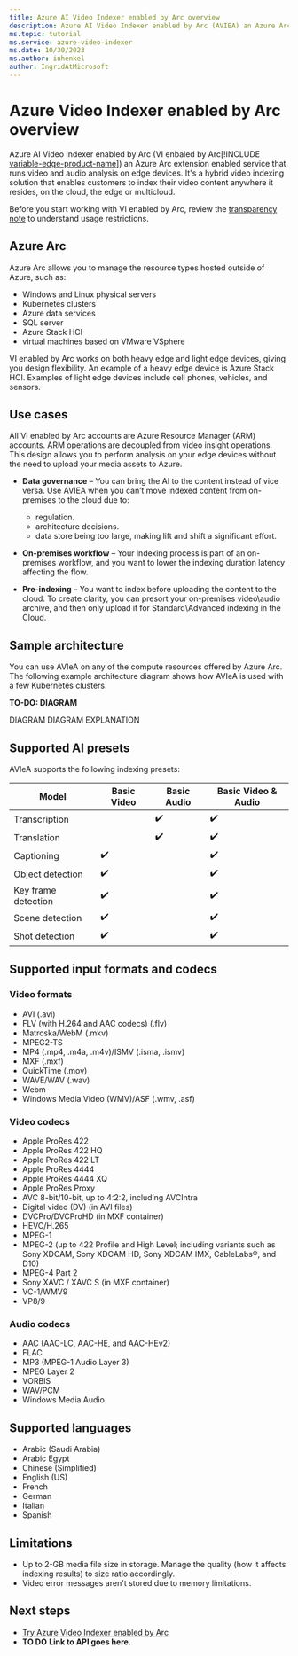 ```yaml
---
title: Azure AI Video Indexer enabled by Arc overview  
description: Azure AI Video Indexer enabled by Arc (AVIEA) an Azure Arc extension enabled service that runs video and audio analysis on edge devices. It's a hybrid video indexing solution that enables customers to index their video content anywhere it resides, on the cloud, the edge or multicloud.
ms.topic: tutorial
ms.service: azure-video-indexer
ms.date: 10/30/2023
ms.author: inhenkel
author: IngridAtMicrosoft
---
```


# Azure Video Indexer enabled by Arc overview

Azure AI Video Indexer enabled by Arc (VI enbaled by Arc[!INCLUDE [variable-edge-product-name](includes/variable-edge-product-name.md)]) an Azure Arc extension enabled service that runs video and audio analysis on edge devices. It's a hybrid video indexing solution that enables customers to index their video content anywhere it resides, on the cloud, the edge or multicloud.

Before you start working with VI enabled by Arc, review the [transparency note](/legal/azure-video-indexer/transparency-note) to understand usage restrictions.

## Azure Arc

Azure Arc allows you to manage the resource types hosted outside of Azure, such as:

- Windows and Linux physical servers
- Kubernetes clusters
- Azure data services
- SQL server
- Azure Stack HCI
- virtual machines based on VMware VSphere

VI enabled by Arc works on both heavy edge and light edge devices, giving you design flexibility. An example of a heavy edge device is Azure Stack HCI. Examples of light edge devices include cell phones, vehicles, and sensors.

## Use cases

All VI enabled by Arc accounts are Azure Resource Manager (ARM) accounts. ARM operations are decoupled from video insight operations. This design allows you to perform analysis on your edge devices without the need to upload your media assets to Azure.

- **Data governance** – You can bring the AI to the content instead of vice versa. Use AVIEA when you can’t move indexed content from on-premises to the cloud due to:
    - regulation.
    - architecture decisions.
    - data store being too large, making lift and shift a significant effort.

- **On-premises workflow** – Your indexing process is part of an on-premises workflow, and you want to lower the indexing duration latency affecting the flow.
- **Pre-indexing** – You want to index before uploading the content to the cloud. To create clarity, you can presort your on-premises video\audio archive, and then only upload it for Standard\Advanced indexing in the Cloud.

## Sample architecture

You can use AVIeA on any of the compute resources offered by Azure Arc. The following example architecture diagram shows how AVIeA is used with a few Kubernetes clusters.

**TO-DO: DIAGRAM**
<!--
DIAGRAM ::image type="content" source="media/file-name/image-name.png" lightbox=” media/file-name/image-name.png” alt-text="screenshot of the interface of the timeline tab":::--> 
DIAGRAM
DIAGRAM EXPLANATION

## Supported AI presets

AVIeA supports the following indexing presets:

| Model | Basic Video | Basic Audio | Basic Video & Audio |
|--|--|--|--|
| Transcription |  | :heavy_check_mark: | :heavy_check_mark: |
| Translation |  | :heavy_check_mark: | :heavy_check_mark: |
| Captioning | :heavy_check_mark: |  | :heavy_check_mark: |
| Object detection | :heavy_check_mark: |  | :heavy_check_mark: |
| Key frame detection | :heavy_check_mark: |  | :heavy_check_mark: |
| Scene detection | :heavy_check_mark: |  | :heavy_check_mark: |
| Shot detection | :heavy_check_mark: |  | :heavy_check_mark: |

## Supported input formats and codecs

### Video formats

- AVI (.avi)
- FLV (with H.264 and AAC codecs) (.flv)
- Matroska/WebM (.mkv)
- MPEG2-TS
- MP4 (.mp4, .m4a, .m4v)/ISMV (.isma, .ismv)
- MXF (.mxf)
- QuickTime (.mov)
- WAVE/WAV (.wav)
- Webm
- Windows Media Video (WMV)/ASF (.wmv, .asf)

### Video codecs

- Apple ProRes 422
- Apple ProRes 422 HQ
- Apple ProRes 422 LT
- Apple ProRes 4444
- Apple ProRes 4444 XQ
- Apple ProRes Proxy
- AVC 8-bit/10-bit, up to 4:2:2, including AVCIntra
- Digital video (DV) (in AVI files)
- DVCPro/DVCProHD (in MXF container)
- HEVC/H.265
- MPEG-1
- MPEG-2 (up to 422 Profile and High Level; including variants such as Sony XDCAM, Sony XDCAM HD, Sony XDCAM IMX, CableLabs®, and D10)
- MPEG-4 Part 2
- Sony XAVC / XAVC S (in MXF container)
- VC-1/WMV9
- VP8/9

### Audio codecs

- AAC (AAC-LC, AAC-HE, and AAC-HEv2)
- FLAC
- MP3 (MPEG-1 Audio Layer 3)
- MPEG Layer 2
- VORBIS
- WAV/PCM
- Windows Media Audio

## Supported languages

- Arabic (Saudi Arabia)
- Arabic Egypt
- Chinese (Simplified)
- English (US)
- French
- German
- Italian
- Spanish

## Limitations

-   Up to 2-GB media file size in storage. Manage the quality (how it affects indexing results) to size ratio accordingly.
-   Video error messages aren't stored due to memory limitations.

## Next steps

- [Try Azure Video Indexer enabled by Arc](azure-video-indexer-enabled-by-arc-tutorial.md)
- **TO DO** **Link to API goes here.**

